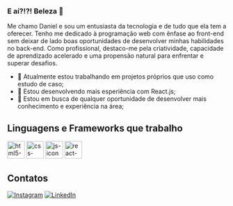### E aí?!?! Beleza 👋

Me chamo Daniel e sou um entusiasta da tecnologia e de tudo que ela tem a oferecer. Tenho me dedicado à programação web com ênfase ao front-end sem deixar de lado boas oportunidades de desenvolver minhas habilidades no back-end. Como profissional, destaco-me pela criatividade, capacidade de aprendizado acelerado e uma propensão natural para enfrentar e superar desafios.

- 🔭 Atualmente estou trabalhando em projetos próprios que uso como estudo de caso;
- 🌱 Estou desenvolvendo mais esperiência com React.js;
- 👯 Estou em busca de qualquer oportunidade de desenvolver mais conhecimento e experiência na área;

## Linguagens e Frameworks que trabalho
<div style=display: inline_block>
  <img alt="html5-icon" width="40" src="https://cdn.jsdelivr.net/gh/devicons/devicon@latest/icons/html5/html5-plain-wordmark.svg" />
  <img alt="css-icon" width="40" src="https://cdn.jsdelivr.net/gh/devicons/devicon@latest/icons/css3/css3-plain-wordmark.svg" />
  <img alt="js-icon" width="40" src="https://cdn.jsdelivr.net/gh/devicons/devicon@latest/icons/javascript/javascript-original.svg" />
  <img alt="react-icon" width="40" src="https://cdn.jsdelivr.net/gh/devicons/devicon@latest/icons/react/react-original-wordmark.svg" />
</div>

## Contatos
[![Instagram](https://img.shields.io/badge/Instagram-%23E4405F.svg?style=for-the-badge&logo=Instagram&logoColor=white)](https://www.instagram.com/dan.nieltrindade/)
[![LinkedIn](https://img.shields.io/badge/linkedin-%230077B5.svg?style=for-the-badge&logo=linkedin&logoColor=white)](https://www.linkedin.com/in/daniel-trindade-9009b117a/)
